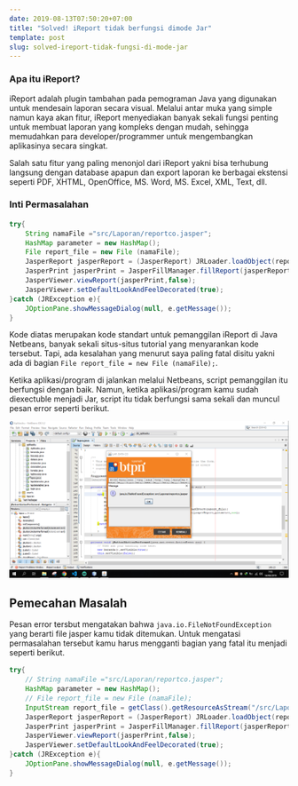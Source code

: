 ```yaml
---
date: 2019-08-13T07:50:20+07:00
title: "Solved! iReport tidak berfungsi dimode Jar"
template: post
slug: solved-ireport-tidak-fungsi-di-mode-jar
---
```


### **Apa itu iReport?**

iReport adalah plugin tambahan pada pemograman Java yang digunakan untuk mendesain laporan secara visual. Melalui antar muka yang simple namun kaya akan fitur, iReport menyediakan banyak sekali fungsi penting untuk membuat laporan yang kompleks dengan mudah, sehingga memudahkan para developer/programmer untuk mengembangkan aplikasinya secara singkat.

Salah satu fitur yang paling menonjol dari iReport yakni bisa terhubung langsung dengan database apapun dan export laporan ke berbagai ekstensi seperti PDF, XHTML, OpenOffice, MS. Word, MS. Excel, XML, Text, dll.

### **Inti Permasalahan**

```java
try{
    String namaFile ="src/Laporan/reportco.jasper";
    HashMap parameter = new HashMap();
    File report_file = new File (namaFile);
    JasperReport jasperReport = (JasperReport) JRLoader.loadObject(report_file);
    JasperPrint jasperPrint = JasperFillManager.fillReport(jasperReport,parameter,con);
    JasperViewer.viewReport(jasperPrint,false);
    JasperViewer.setDefaultLookAndFeelDecorated(true);
}catch (JRException e){
    JOptionPane.showMessageDialog(null, e.getMessage());
}
```

Kode diatas merupakan kode standart untuk pemanggilan iReport di Java Netbeans, banyak sekali situs-situs tutorial yang menyarankan kode tersebut. Tapi, ada kesalahan yang menurut saya paling fatal disitu yakni ada di bagian `File report_file = new File (namaFile);`. 

Ketika aplikasi/program di jalankan melalui Netbeans, script pemanggilan itu berfungsi dengan baik. Namun, ketika aplikasi/program kamu sudah diexectuble menjadi Jar, script itu tidak berfungsi sama sekali dan muncul pesan error seperti berikut.

![](../uploads/Capture7.PNG)

## **Pemecahan Masalah**

Pesan error tersbut mengatakan bahwa `java.io.FileNotFoundException` yang berarti file jasper kamu tidak ditemukan. Untuk mengatasi permasalahan tersebut kamu harus mengganti bagian yang fatal itu menjadi seperti berikut.

```java
try{
    // String namaFile ="src/Laporan/reportco.jasper";
    HashMap parameter = new HashMap();
    // File report_file = new File (namaFile);
    InputStream report_file = getClass().getResourceAsStream("/src/Laporan/reportco.jasper");
    JasperReport jasperReport = (JasperReport) JRLoader.loadObject(report_file);
    JasperPrint jasperPrint = JasperFillManager.fillReport(jasperReport,parameter,con);
    JasperViewer.viewReport(jasperPrint,false);
    JasperViewer.setDefaultLookAndFeelDecorated(true);
}catch (JRException e){
    JOptionPane.showMessageDialog(null, e.getMessage());
}
```